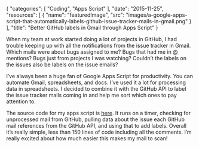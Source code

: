 
{
  "categories": [
    "Coding", "Apps Script"
  ],
  "date": "2015-11-25",
  "resources": [
    {
      "name": "featuredImage",
      "src": "images/a-google-apps-script-that-automatically-labels-github-issue-tracker-mails-in-gmail.png"
    }
  ],
  "title": "Better GitHub labels in Gmail through Apps Script"
}

When my team at work started doing a lot of projects in GitHub, I had trouble keeping up with all
the notifications from the issue tracker in Gmail. Which mails were about bugs assigned to me? Bugs
that had me in @ mentions? Bugs just from projects I was watching? Couldn’t the labels on the issues
also be labels on the issue emails?

I’ve always been a huge fan of Google Apps Script for productivity. You can automate Gmail,
spreadsheets, and docs. I’ve used it a lot for processing data in spreadsheets. I decided to combine
it with the GitHub API to label the issue tracker mails coming in and help me sort which ones to pay
attention to.

The source code for my apps script is [here](https://github.com/anniesullie/GitHubGmailLabels). It
runs on a timer, checking for unprocessed mail from GitHub, pulling data about the issue each GitHub
mail references from the GitHub API, and using that to add labels. Overall it’s really simple, less
than 150 lines of code including all the comments. I’m really excited about how much easier this
makes my mail to scan!
